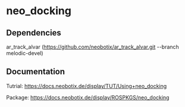 # neo_docking

## Dependencies

ar_track_alvar (https://github.com/neobotix/ar_track_alvar.git --branch melodic-devel)

## Documentation

Tutrial: https://docs.neobotix.de/display/TUT/Using+neo_docking

Package: https://docs.neobotix.de/display/ROSPKGS/neo_docking
